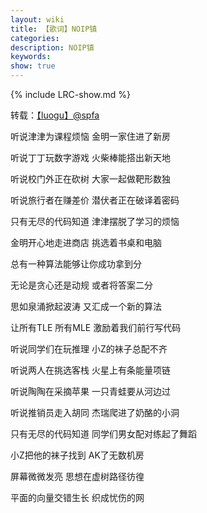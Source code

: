 ```yaml
---
layout: wiki
title: 【歌词】NOIP镇
categories: 
description: NOIP镇
keywords: 
show: true
---
```

{% include LRC-show.md %}

转载：[【luogu】@spfa](https://www.luogu.org/space/show?uid=17850)

听说津津为课程烦恼 金明一家住进了新房 

听说丁丁玩数字游戏 火柴棒能搭出新天地 

听说校门外正在砍树 大家一起做靶形数独 

听说旅行者在赚差价 潜伏者正在破译着密码 

只有无尽的代码知道 津津摆脱了学习的烦恼

金明开心地走进商店 挑选着书桌和电脑 

总有一种算法能够让你成功拿到分

无论是贪心还是动规 或者将答案二分 

思如泉涌掀起波涛 又汇成一个新的算法 

让所有TLE 所有MLE 激励着我们前行写代码 

听说同学们在玩推理 小Z的袜子总配不齐 


听说两人在挑选客栈 火星上有条能量项链 

听说陶陶在采摘苹果 一只青蛙要从河边过 

听说推销员走入胡同 杰瑞爬进了奶酪的小洞 

只有无尽的代码知道 同学们男女配对练起了舞蹈

小Z把他的袜子找到 AK了无数机房

屏幕微微发亮 思想在虚树路径彷徨

平面的向量交错生长 织成忧伤的网
